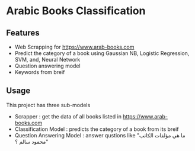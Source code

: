 # Arabic Books Classification

Features
--------

* Web Scrapping for https://www.arab-books.com
* Predict the category of a book using Gaussian NB, Logistic Regression, SVM, and, Neural Network
* Question answering model
* Keywords from breif

Usage
-----
  
  This project has three sub-models
    
   * Scrapper : get the data of all books listed in https://www.arab-books.com
   * Classification Model : predicts the category of a book from its breif
   * Question Answering Model : answer qustions like "ما هي مؤلفات الكاتب محمود سالم ؟"
  
  


